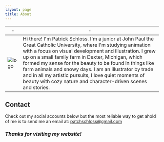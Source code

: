 ```yaml
---
layout: page
title: About
---
```



| - | - |
|---|---|
| ![logo](https://github.com/patchschloss/patchschloss.github.io/assets/14957489/eda5d7dc-7dad-4b6f-980c-a16e91918c6b) | Hi there! I'm Patrick Schloss. I'm a junior at John Paul the Great Catholic University, where I'm studying animation with a focus on visual development and illustration. I grew up on a small family farm in Dexter, Michigan, which formed my sense for the beauty to be found in things like farm animals and snowy days. I am an illustrator by trade and in all my artistic pursuits, I love quiet moments of beauty with cozy nature and character-driven scenes and stories. |

## Contact
Check out my social accounts below but the most reliable way to get ahold of me is to send me an email at: patchschloss@gmail.com

### <em>Thanks for visiting my website!</em>
